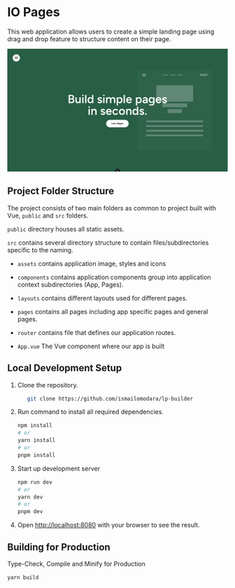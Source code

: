# IO Pages

This web application allows users to create a simple landing page using drag and drop feature to structure content on their page.

![alt text](public/card.png)

## Project Folder Structure
The project consists of two main folders as common to project built with Vue, `public` and `src` folders.

`public` directory houses all static assets.

`src` contains several directory structure to contain files/subdirectories specific to the naming.

- `assets` contains application image, styles and icons

- `components` contains application components group into application context subdirectories (App, Pages).

- `layouts` contains different layouts used for different pages.

- `pages` contains all pages including app specific pages and general pages.

- `router` contains file that defines our application routes.

- `App.vue` The Vue component where our app is built

## Local Development Setup

1. Clone the repository.
   ```bash 
      git clone https://github.com/ismailomodara/lp-builder
   ```
2. Run command to install all required dependencies.
    ```bash
    npm install
    # or
    yarn install
    # or
    pnpm install
    ```
3. Start up development server
    ```bash
    npm run dev
    # or
    yarn dev
    # or
    pnpm dev
    ```
4. Open [http://localhost:8080](http://localhost:8080) with your browser to see the result.

## Building for Production
Type-Check, Compile and Minify for Production

```bash
yarn build
```
